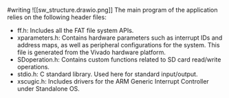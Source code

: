#writing 
![[sw_structure.drawio.png]]
The main program of the application relies  on the following header files:
- ff.h: Includes all the FAT file system APIs.
- xparameters.h: Contains hardware parameters such as interrupt IDs and address maps, as well as peripheral configurations for the system. This file is generated from the Vivado hardware platform.
- SDoperation.h: Contains custom functions related to SD card read/write operations.
- stdio.h: C standard library. Used here for standard input/output.
- xscugic.h: Includes drivers for the ARM Generic Interrupt Controller under Standalone OS.

